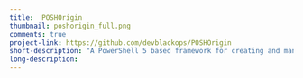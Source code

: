 ```yaml
---
title:  POSHOrigin
thumbnail: poshorigin_full.png
comments: true
project-link: https://github.com/devblackops/POSHOrigin
short-description: "A PowerShell 5 based framework for creating and managing infrastructure objects via custom DSC resources."
long-description:
---
```

